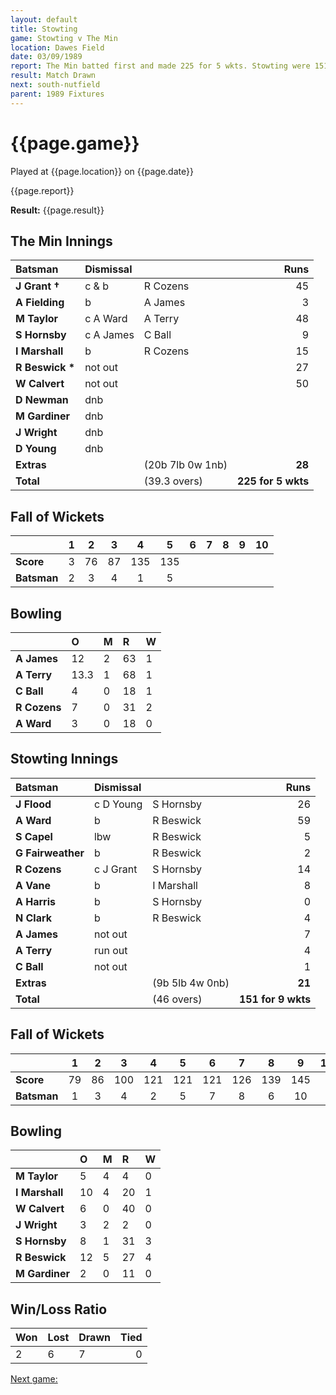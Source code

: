 ```yaml
---
layout: default
title: Stowting
game: Stowting v The Min
location: Dawes Field
date: 03/09/1989
report: The Min batted first and made 225 for 5 wkts. Stowting were 151 for 9 wkts when time ran out
result: Match Drawn
next: south-nutfield
parent: 1989 Fixtures
---
```


# {{page.game}}

Played at {{page.location}} on {{page.date}}

{{page.report}}

**Result:** {{page.result}}

## The Min Innings

| Batsman | Dismissal |  | Runs |
|:---|:---|---|---:|
| **J Grant &#8224;** | c & b | R Cozens | 45 | 
| **A Fielding** | b | A James | 3 | 
| **M Taylor** | c A Ward | A Terry | 48 | 
| **S Hornsby** | c A James | C Ball | 9 | 
| **I Marshall** | b  | R Cozens | 15 | 
| **R Beswick &#42;** | not out |   | 27 | 
| **W Calvert** | not out |  | 50 | 
| **D Newman** | dnb |  |  | 
| **M Gardiner** | dnb |  |  | 
| **J Wright** | dnb |  |  |
| **D Young** | dnb |  |  | 
| **Extras** | | (20b 7lb 0w 1nb) | **28** | 
| **Total** | | (39.3 overs) | ****225 for 5 wkts**** | 

## Fall of Wickets

| | 1 | 2 | 3 | 4 | 5 | 6 | 7 | 8 | 9 | 10 |
|---|:---:|:---:|:---:|:---:|:---:|:---:|:---:|:---:|:---:|:---:|
| **Score** | 3 | 76 | 87 | 135 | 135 |  |  |  |  |  | 
| **Batsman** | 2 | 3 | 4 | 1 | 5 |  |  |  |  |  | 

## Bowling

| | O | M | R | W |
|---|:---|:---|:---|:---|
| **A James** | 12 | 2 | 63 | 1 | 
| **A Terry** | 13.3 | 1 | 68 | 1 | 
| **C Ball** | 4 | 0 | 18 | 1 | 
| **R Cozens** | 7 | 0 | 31 | 2 | 
| **A Ward** | 3 | 0 | 18 | 0 | 

## Stowting Innings

| Batsman | Dismissal |  | Runs |
|:---|:---|---|---:|
| **J Flood** | c D Young | S Hornsby | 26 | 
| **A Ward** | b | R Beswick | 59 | 
| **S Capel** | lbw | R Beswick | 5 | 
| **G Fairweather** | b | R Beswick | 2 | 
| **R Cozens** | c J Grant | S Hornsby | 14 | 
| **A Vane** | b | I Marshall | 8 |
| **A Harris** | b | S Hornsby | 0 | 
| **N Clark** | b | R Beswick | 4 |
| **A James** | not out |  | 7 | 
| **A Terry** | run out |  | 4 | 
| **C Ball** | not out |  | 1 |
| **Extras** | | (9b 5lb 4w 0nb) | **21** | 
| **Total** | | (46 overs) | ****151 for 9 wkts**** | 

## Fall of Wickets

| | 1 | 2 | 3 | 4 | 5 | 6 | 7 | 8 | 9 | 10 |
|---|:---:|:---:|:---:|:---:|:---:|:---:|:---:|:---:|:---:|:---:|
| **Score** | 79 | 86 | 100 | 121 | 121 | 121 | 126 | 139 | 145 |  |
| **Batsman** | 1 | 3 | 4 | 2 | 5 | 7 | 8 | 6 | 10 |  |

## Bowling

| | O | M | R | W |
|---|:---|:---|:---|:---|
| **M Taylor** | 5 | 4 | 4 | 0 | 
| **I Marshall** | 10 | 4 | 20 | 1 | 
| **W Calvert** | 6 | 0 | 40 | 0 | 
| **J Wright** | 3 | 2 | 2 | 0 | 
| **S Hornsby** | 8 | 1 | 31 | 3 |
| **R Beswick** | 12 | 5 | 27 | 4 |
| **M Gardiner** | 2 | 0 | 11 | 0 |

## Win/Loss Ratio

| Won | Lost | Drawn | Tied |
|:---|:---|:---|---:|
| 2 | 6 | 7 | 0 |

[Next game:]({{page.next}})